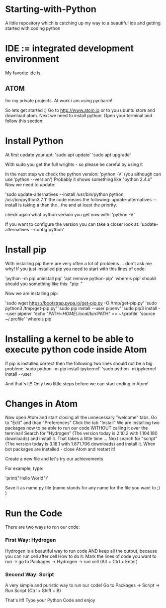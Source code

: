 # Starting-with-Python
A little repository which is catching up my way to a beautiful ide and getting started with coding python

# IDE := integrated development environment
My favorite ide is 
## ATOM
for my private projects. At work i am using pycharm!

So lets get started :)
Go to http://www.atom.io or to you ubuntu store and download atom.
Next we need to install python.
Open your terminal and follow this section:

# Install Python

At first update your apt:
'sudo apt update'
'sudo apt upgrade'

With sudo you get the full wrights - so please be careful by using it

In the next step we check the python version:
'python -V' (you although can use 'python --version')
Probably it shows something like "python 2.4.x"
Now we need to update:

'sudo update-alternatives --install /usr/bin/python python /usr/bin/python3.7 1'
the code means the following:
update-alternatives --install is taking a <link> than the <name> , the <path> and at least the priority.

check again what python version you get now with:
'python -V'

If you want to configure the version you can take a closer look at:
'update-alternatives --config python'

# Install pip

With installing pip there are very often a lot of problems ... don't ask me why!
If you just installed pip you need to start with this lines of code:

'python -m pip uninstall pip'
'apt remove python-pip'
'whereis pip' should should you something like this: "pip:  "

Now we are installing pip:

'sudo wget https://bootstrap.pypa.io/get-pip.py -O /tmp/get-pip.py'
'sudo python3 /tmp/get-pip.py'
'sudo pip install --user pipenv'
'sudo pip3 install --user pipenv'
'echo "PATH=$HOME/.local/bin:$PATH" >> ~/.profile'
'source ~/.profile'
'whereis pip'

# Installing a kernel to be able to execute python code inside Atom

If pip is installed correct then the following two lines should not be a big problem:
'sudo python -m pip install ipykernel'
'sudo python -m ipykernel install --user'

And that's it!!
Only two little steps before we can start coding in Atom!

# Changes in Atom

Now open Atom and start closing all the unnecessary "welcome" tabs.
Go to "Edit" and than "Preferences"
Click the tab "Install"
We are installing two packages now to be able to run our code WITHOUT calling it over the terminal!
Search for "Hydrogen" (The version today is 2.10.2 with 1.104.180 downloads) and install it.
That takes a little time ...
Next search for "script" (The version today is 3.18.1 with 1.871.706 downloads) and install it.
When bot packages are installed - close Atom and restart it!

Create a new file and let's try our achievements

For example, type:

'print("Hello World")'

Save it as name.py file (name stands for any name for the file you want to ;) )

# Run the Code
There are two ways to run our code:

### First Way: Hydrogen
Hydrogen is a beautiful way to run code AND keep all the output, because you can run cell after cell
How to do it:
Mark the lines of code you want to run -> go to Packages -> Hydrogen -> run cell (Alt + Ctrl + Enter)

### Second Way: Script
A very simple and puristic way to run our code!
Go to Packages -> Script -> Run Script (Ctrl + Shift + B)

That's it!!
Type your Python Code and enjoy


